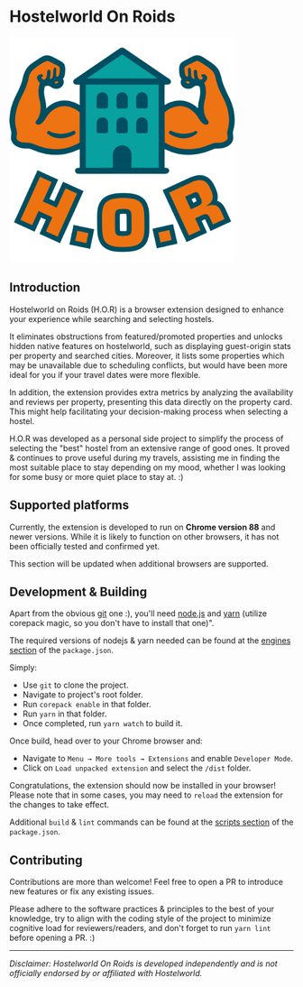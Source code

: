 # Hostelworld On Roids

<img src="src/assets/logo.png" alt="Extension Logo" width="400" />

## Introduction

Hostelworld on Roids (H.O.R) is a browser extension designed to enhance your experience while searching and selecting
hostels.

It eliminates obstructions from featured/promoted properties and unlocks hidden native features on hostelworld, such as
displaying guest-origin stats per property and searched cities. Moreover, it lists some properties which may be
unavailable due to scheduling conflicts, but would have been more ideal for you if your travel dates were more flexible.

In addition, the extension provides extra metrics by analyzing the availability and reviews per property, presenting
this data directly on the property card. This might help facilitating your decision-making process when selecting a
hostel.

H.O.R was developed as a personal side project to simplify the process of selecting the "best" hostel from an extensive
range of good ones. It proved & continues to prove useful during my travels, assisting me in finding the most suitable
place to stay depending on my mood, whether I was looking for some busy or more quiet place to stay at. :)


## Supported platforms

Currently, the extension is developed to run on **Chrome version 88** and newer versions. While it is likely to function
on other browsers, it has not been officially tested and confirmed yet.

This section will be updated when additional browsers are supported.


## Development & Building

Apart from the obvious [git](https://git-scm.com/) one :), you'll need [node.js](https://nodejs.org) and
[yarn](https://yarnpkg.com/getting-started/install/) (utilize corepack magic, so you don't have to install that one)".

The required versions of nodejs & yarn needed can be found at the [engines section](/package.json#L4-L6) of the
`package.json`.

Simply:
* Use `git` to clone the project.
* Navigate to project's root folder.
* Run `corepack enable` in that folder.
* Run `yarn` in that folder.
* Once completed, run `yarn watch` to build it.

Once build, head over to your Chrome browser and:
* Navigate to `Menu → More tools → Extensions` and enable `Developer Mode`.
* Click on `Load unpacked extension` and select the `/dist` folder.

Congratulations, the extension should now be installed in your browser! Please note that in some cases, you may need to
`reload` the extension for the changes to take effect.

Additional `build` & `lint` commands can be found at the [scripts section](/package.json#L9-L16) of the `package.json`.


## Contributing

Contributions are more than welcome! Feel free to open a PR to introduce new features or fix any existing issues.

Please adhere to the software practices & principles to the best of your knowledge, try to align with the coding
style of the project to minimize cognitive load for reviewers/readers, and don't forget to run `yarn lint` before
opening a PR. :)


___
_Disclaimer: Hostelworld On Roids is developed independently and is not officially endorsed by or affiliated with
Hostelworld._
